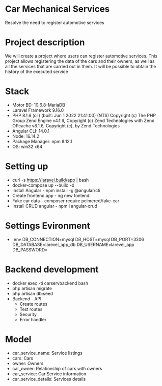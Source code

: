 # Car Mechanical Services
Resolve the need to register automotive services

# Project description
We will create a project where users can register automotive services. This project allows registering the data of the cars and their owners, as well as all the services that are carried out in them. It will be possible to obtain the history of the executed service


# Stack
- Motor BD: 10.6.8-MariaDB
- Laravel Framework 9.16.0
- PHP 8.1.6 (cli) (built: Jun  1 2022 21:41:00) (NTS)
	Copyright (c) The PHP Group
	Zend Engine v4.1.6, Copyright (c) Zend Technologies
    	with Zend OPcache v8.1.6, Copyright (c), by Zend Technologies
- Angular CLI: 14.0.1
- Node: 16.14.2
- Package Manager: npm 8.12.1 
- OS: win32 x64	

# Setting up
- curl -s https://laravel.build/app | bash
- docker-compose up --build -d 
- Install Angular  - npm install -g @angular/cli
- Create frontend app  - ng new fontend
- Fake car data  - composer require pelmered/fake-car
- Install CRUD angular  - npm i angular-crud

# Settings Evironment
- .env
	DB_CONNECTION=mysql
	DB_HOST=mysql
	DB_PORT=3306
	DB_DATABASE=larevel_app_db
	DB_USERNAME=larevel_app
	DB_PASSWORD=

# Backend development
- docker exec -ti carservbackend bash
- php artisan migrate 
- php artisan db:seed
- Backend - API 
	- Create routes 
	- Test routes  
	- Security  
	- Error handler
	
# Model
- car_service_name: Service listings
- cars: Cars
- owner: Owners
- car_owner: Relationship of cars with owners
- car_service: Car Service information
- car_service_details: Services details
